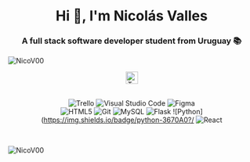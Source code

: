 <h1 align="center">Hi 👋, I'm Nicolás Valles</h1>
<h3 align="center">A full stack software developer student from Uruguay 📚</h3>

<p align="left"> <img src="https://komarev.com/ghpvc/?username=NicoV00&label=Profile%20views&color=0e75b6&style=flat" alt="NicoV00" /> </p>
<p align="left">
</p>


<!-- Skills -->
<div align="center">
<img height="25" src="https://github.com/vandriodd/vandriodd/assets/110431271/7f900266-783b-4335-bc2b-7536bab93f92" alt="Tech and tools stack" />
<br />
<br />

![Trello](https://img.shields.io/badge/Trello-%23026AA7.svg?style=for-the-badge&logo=Trello&logoColor=white)
![Visual Studio Code](https://img.shields.io/badge/Visual%20Studio%20Code-0078d7.svg?style=for-the-badge&logo=visual-studio-code&logoColor=white)
![Figma](https://img.shields.io/badge/figma-%23F24E1E.svg?style=for-the-badge&logo=figma&logoColor=white)
<br />
![HTML5](https://img.shields.io/badge/html5-%23E34F26.svg?style=for-the-badge&logo=html5&logoColor=white)
![Git](https://img.shields.io/badge/git-%23F05033.svg?style=for-the-badge&logo=git&logoColor=white)
![MySQL](https://img.shields.io/badge/mysql-%2300f.svg?style=for-the-badge&logo=mysql&logoColor=white)
![Flask](https://img.shields.io/badge/flask-%23000.svg?style=for-the-badge&logo=flask&logoColor=white)
![Python](https://img.shields.io/badge/python-3670A0?/
![React](https://img.shields.io/badge/React-%2361DAFB.svg?style=for-the-badge&logo=react&logoColor=white)


</div>
<br />
<p><img align="center" src="https://github-readme-stats.vercel.app/api/top-langs?username=NicoV00&show_icons=true&locale=en&layout=compact" alt="NicoV00" /></p>
